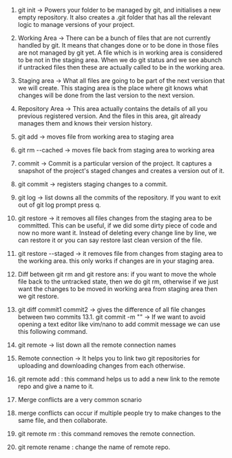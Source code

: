 1. git init -> Powers your folder to be managed by git, and initialises a new empty repository. It also creates a .git folder that has all the relevant logic to manage versions of your project.

2. Working Area -> There can be a bunch of files that are not currently handled by git. It means that changes done or to be done in those files are not managed by git yet. A file which is in working area is considered to be not in the staging area. When we do git status and we see abunch if untracked files then these are actually called to be in the working area.

3. Staging area -> What all files are going to be part of the next version that we will create. This staging area is the place where git knows what changes will be done from the last version to the next version.

4. Repository Area -> This area actually contains the details of all you previous registered version. And the files in this area, git already manages them and knows their version history.

5. git add <file> -> moves file from working area to staging area

6. git rm --cached <file> -> moves file back from staging area to working area

7. commit -> Commit is a particular version of the project. It captures a snapshot of the project's staged changes and creates a version out of it.

8. git commit -> registers staging changes to a commit.

9. git log -> list downs all the commits of the repository. If you want to exit out of git log prompt press q.

10. git restore <file> -> it removes all files changes from the staging area to be committed. This can be useful, if we did some dirty piece of code and now no more want it. Instead of deleting every change line by line, we can restore it or you can say restore last clean version of the file.

11. git restore --staged <file> -> it removes file from changes from staging area to the working area. this only works if changes are in your staging area.

12. Diff between git rm and git restore ans: if you want to move the whole file back to the untracked state, then we do git rm, otherwise if we just want the changes to be moved in working area from staging area then we git restore.

13. git diff commit1 commit2 -> gives the difference of all file changes between two commits
13.1. git commit -m "<your commit message>" -> If we want to avoid opening a text editor like vim/nano to add commit message we can use this following command.

14. git remote -> list down all the remote connection names

15. Remote connection -> It helps you to link two git repositories for uploading and downloading changes from each otherwise.

16. git remote add <name of remote> <link of the remote> : this command helps us to add a new link to the remote repo and give a name to it.

17. Merge conflicts are a very common scnario
18. merge conflicts can occur if multiple people try to make changes to the same file, and then collaborate.

19. git remote rm <name of remote> : this command removes the remote connection.

20. git remote rename  <old name> <new name> : change the name of remote repo.

